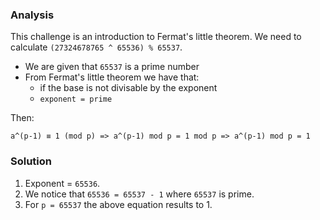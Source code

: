 ### Analysis
This challenge is an introduction to Fermat's little theorem. We need to calculate `(27324678765 ^ 65536) % 65537`.
* We are given that `65537` is a prime number
* From Fermat's little theorem we have that:
    * if the base is not divisable by the exponent
    * `exponent = prime` 

Then:

    a^(p-1) ≡ 1 (mod p) => a^(p-1) mod p = 1 mod p => a^(p-1) mod p = 1

### Solution
1. Exponent = `65536`.
2. We notice that `65536 = 65537 - 1` where `65537` is prime.
3. For `p = 65537` the above equation results to 1.

